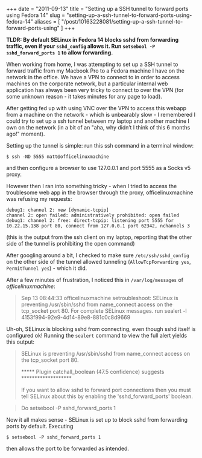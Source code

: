 +++
date = "2011-09-13"
title = "Setting up a SSH tunnel to forward ports using Fedora 14"
slug = "setting-up-a-ssh-tunnel-to-forward-ports-using-fedora-14"
aliases = [
    "/post/10163228081/setting-up-a-ssh-tunnel-to-forward-ports-using"
]
+++

**TLDR: By default SELinux in Fedora 14 blocks sshd from forwarding traffic,
even if your `sshd_config` allows it. Run `setsebool -P sshd_forward_ports 1`
to allow forwarding.**

When working from home, I was attempting to set up a SSH tunnel to forward
traffic from my Macbook Pro to a Fedora machine I have on the network in the
office. We have a VPN to connect to in order to access machines on the
corporate network, but a particular internal web application has always been
very tricky to connect to over the VPN (for some unknown reason - it takes
minutes for any page to load).

After getting fed up with using VNC over the VPN to access this webapp from a
machine on the network - which is unbearably slow - I remembered I could try to
set up a ssh tunnel between my laptop and another machine I own on the network
(in a bit of an "aha, why didn’t I think of this 6 months ago!" moment).

Setting up the tunnel is simple: run this ssh command in a terminal window:

```
$ ssh -ND 5555 matt@officelinuxmachine
```

and then configure a browser to use 127.0.0.1 and port 5555 as a Socks v5
proxy.

However then I ran into something tricky - when I tried to access the
troublesome web app in the browser through the proxy, officelinuxmachine was
refusing my requests:

```
debug1: channel 2: new [dynamic-tcpip]
channel 2: open failed: administratively prohibited: open failed
debug1: channel 2: free: direct-tcpip: listening port 5555 for 10.22.15.138 port 80, connect from 127.0.0.1 port 62342, nchannels 3
```

(this is the output from the ssh client on my laptop, reporting that the other
side of the tunnel is prohibiting the open command)

After googling around a bit, I checked to make sure `/etc/ssh/sshd_config` on
the other side of the tunnel allowed tunneling (`AllowTcpForwarding yes`,
`PermitTunnel yes`) - which it did.

After a few minutes of frustration, I noticed this in `/var/log/messages` of
*officelinuxmachine*:

> Sep 13 08:44:33 officelinuxmachine setroubleshoot: SELinux is preventing
> /usr/sbin/sshd from name_connect access on the tcp_socket port 80. For
> complete SELinux messages. run sealert -l
> 4153f994-92e9-4d14-89e8-881c0c8d9669

Uh-oh, SELinux is blocking sshd from connecting, even though sshd itself is
configured ok! Running the `sealert` command to view the full alert yields this
output:

> SELinux is preventing /usr/sbin/sshd from name_connect access on the tcp_socket port 80.
>
> *****  Plugin catchall_boolean (47.5 confidence) suggests  *******************
>
> If you want to allow sshd to forward port connections then you must tell
> SELinux about this by enabling the 'sshd_forward_ports' boolean.

> Do setsebool -P sshd_forward_ports 1

Now it all makes sense - SELinux is set up to block sshd from forwarding ports by default. Executing

```
$ setsebool -P sshd_forward_ports 1
```

then allows the port to be forwarded as intended.
